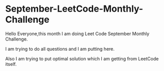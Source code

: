 # September-LeetCode-Monthly-Challenge


Hello Everyone,this month I am doing Leet Code September Monthly Challenge.

I am trying to do all questions and I am putting here.

Also I am trying to put optimal solution which I am getting from LeetCode itself.
